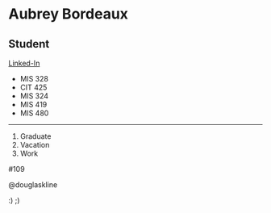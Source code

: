  Aubrey Bordeaux
===
## Student

[Linked-In](https://www.linkedin.com/in/aubrey-bordeaux-1444a41a2/)

* MIS 328
* CIT 425
* MIS 324
* MIS 419
* MIS 480
____________________________
1. Graduate
2. Vacation
3. Work

#109 

@douglaskline

:) ;)
